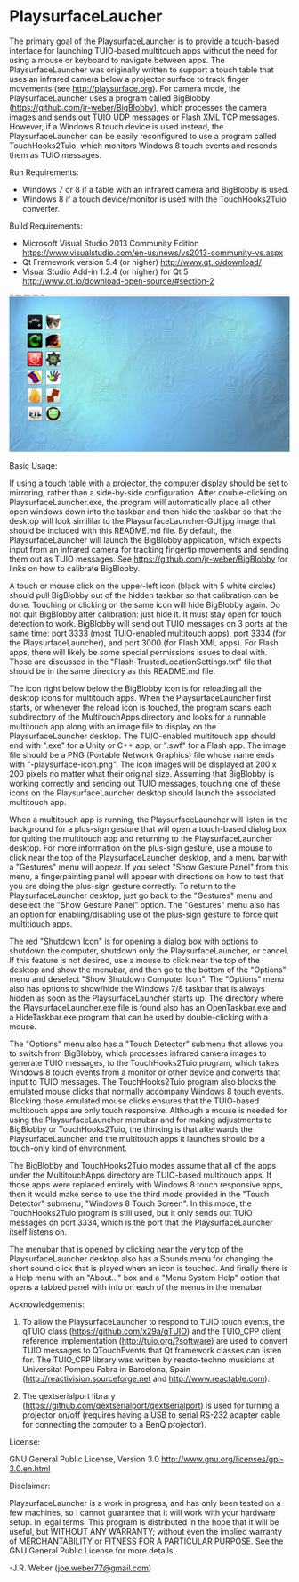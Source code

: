 # PlaysurfaceLaucher
The primary goal of the PlaysurfaceLauncher is to provide a touch-based 
interface for launching TUIO-based multitouch apps without the need for
using a mouse or keyboard to navigate between apps.  The PlaysurfaceLauncher
was originally written to support a touch table that uses an infrared camera
below a projector surface to track finger movements 
(see http://playsurface.org).  For camera mode, the PlaysurfaceLauncher uses
a program called BigBlobby (https://github.com/jr-weber/BigBlobby), which 
processes the camera images and sends out TUIO UDP messages or Flash XML TCP 
messages.  However, if a Windows 8 touch device is used instead, the 
PlaysurfaceLauncher can be easily reconfigured to use a program called 
TouchHooks2Tuio, which monitors Windows 8 touch events and resends them as 
TUIO messages.

Run Requirements:

* Windows 7 or 8 if a table with an infrared camera and BigBlobby is used.
* Windows 8 if a touch device/monitor is used with the TouchHooks2Tuio converter.

Build Requirements:

* Microsoft Visual Studio 2013 Community Edition
      https://www.visualstudio.com/en-us/news/vs2013-community-vs.aspx
* Qt Framework version 5.4 (or higher)
      http://www.qt.io/download/
* Visual Studio Add-in 1.2.4 (or higher) for Qt 5
      http://www.qt.io/download-open-source/#section-2
	
![PlaysurfaceLauncher GUI Image](https://github.com/jr-weber/PlaysurfaceLauncher/blob/master/PlaysurfaceLauncher-GUI.jpg)

Basic Usage:

If using a touch table with a projector, the computer display should be 
set to mirroring, rather than a side-by-side configuration.  After 
double-clicking on PlaysurfaceLauncher.exe, the program will 
automatically place all other open windows down into the taskbar and 
then hide the taskbar so that the desktop will look simililar to the 
PlaysurfaceLauncher-GUI.jpg image that should be included with this 
README.md file.  By default, the PlaysurfaceLauncher will launch the 
BigBlobby application, which expects input from an infrared camera 
for tracking fingertip movements and sending them out as TUIO messages.
See https://github.com/jr-weber/BigBlobby for links on how to calibrate 
BigBlobby.

A touch or mouse click on the upper-left icon (black with 5 white circles)
should pull BigBlobby out of the hidden taskbar so that calibration can 
be done.  Touching or clicking on the same icon will hide BigBlobby 
again.  Do not quit BigBlobby after calibration: just hide it.  It must
stay open for touch detection to work.  BigBlobby will send out TUIO 
messages on 3 ports at the same time: port 3333 (most TUIO-enabled
multitouch apps), port 3334 (for the PlaysurfaceLauncher), and port 
3000 (for Flash XML apps).  For Flash apps, there will likely be 
some special permissions issues to deal with.  Those are discussed 
in the "Flash-TrustedLocationSettings.txt" file that should be in 
the same directory as this README.md file.

The icon right below below the BigBlobby icon is for reloading 
all the desktop icons for multitouch apps.  When the PlaysurfaceLauncher
first starts, or whenever the reload icon is touched, the program scans
each subdirectory of the MultitouchApps directory and looks for a runnable 
multitouch app along with an image file to display on the 
PlaysurfaceLauncher desktop.  The TUIO-enabled multitouch app should
end with ".exe" for a Unity or C++ app, or ".swf" for a Flash app.
The image file should be a PNG (Portable Network Graphics) file whose
name ends with "-playsurface-icon.png".  The icon images will be 
displayed at 200 x 200 pixels no matter what their original size.
Assuming that BigBlobby is working correctly and sending out TUIO 
messages, touching one of these icons on the PlaysurfaceLauncher 
desktop should launch the associated multitouch app.  

When a multitouch app is running, the PlaysurfaceLauncher will listen
in the background for a plus-sign gesture that will open a touch-based
dialog box for quiting the multitouch app and returning to the 
PlaysurfaceLauncher desktop.  For more information on the plus-sign
gesture, use a mouse to click near the top of the PlaysurfaceLauncher
desktop, and a menu bar with a "Gestures" menu will appear.  If you
select "Show Gesture Panel" from this menu, a fingerpainting panel
will appear with directions on how to test that you are doing the
plus-sign gesture correctly.  To return to the PlaysurfaceLauncher
desktop, just go back to the "Gestures" menu and deselect the 
"Show Gesture Panel" option.  The "Gestures" menu also has an 
option for enabling/disabling use of the plus-sign gesture to 
force quit multitiouch apps.

The red "Shutdown Icon" is for opening a dialog box with options to 
shutdown the computer, shutdown only the PlaysurfaceLauncher, or
cancel.  If this feature is not desired, use a mouse to click near
the top of the desktop and show the menubar, and then go to the 
bottom of the "Options" menu and deselect "Show Shutdown Computer
Icon".  The "Options" menu also has options to show/hide the 
Windows 7/8 taskbar that is always hidden as soon as the 
PlaysurfaceLauncher starts up.  The directory where the
PlaysurfaceLauncher.exe file is found also has an OpenTaskbar.exe
and a HideTaskbar.exe program that can be used by double-clicking
with a mouse.

The "Options" menu also has a "Touch Detector" submenu that
allows you to switch from BigBlobby, which processes infrared
camera images to generate TUIO messages, to the TouchHooks2Tuio
program, which takes Windows 8 touch events from a monitor or
other device and converts that input to TUIO messages.  The 
TouchHooks2Tuio program also blocks the emulated mouse clicks
that normally accompany Windows 8 touch events.  Blocking 
those emulated mouse clicks ensures that the TUIO-based 
multitouch apps are only touch responsive.  Although a 
mouse is needed for using the PlaysurfaceLauncher menubar 
and for making adjustments to BigBlobby or TouchHooks2Tuio,
the thinking is that afterwards the PlaysurfaceLauncher and 
the multitouch apps it launches should be a touch-only kind
of environment.  

The BigBlobby and TouchHooks2Tuio modes assume that all of 
the apps under the MultitouchApps directory are TUIO-based 
multitouch apps.  If those apps were replaced entirely with 
Windows 8 touch responsive apps, then it would make sense 
to use the third mode provided in the "Touch Detector"
submenu, "Windows 8 Touch Screen".  In this mode, the 
TouchHooks2Tuio program is still used, but it only sends 
out TUIO messages on port 3334, which is the port that 
the PlaysurfaceLauncher itself listens on.

The menubar that is opened by clicking near the very top 
of the PlaysurfaceLauncher desktop also has a Sounds menu 
for changing the short sound click that is played when an 
icon is touched.  And finally there is a Help menu with 
an "About..." box and a "Menu System Help" option that 
opens a tabbed panel with info on each of the menus in 
the menubar.

Acknowledgements:

1. To allow the PlaysurfaceLauncher to respond to TUIO touch events, the
qTUIO class (https://github.com/x29a/qTUIO) and the TUIO_CPP client reference
implementation (http://tuio.org/?software) are used to convert TUIO messages 
to QTouchEvents that Qt framework classes can listen for.  The TUIO_CPP library
was written by reacto-techno musicians at Universitat Pompeu Fabra in Barcelona,
Spain (http://reactivision.sourceforge.net and http://www.reactable.com).

2. The qextserialport library (https://github.com/qextserialport/qextserialport)
is used for turning a projector on/off (requires having a USB to serial
RS-232 adapter cable for connecting the computer to a BenQ projector).

License:

GNU General Public License, Version 3.0
http://www.gnu.org/licenses/gpl-3.0.en.html

Disclaimer:

PlaysurfaceLauncher is a work in progress, and has only been tested on a few
machines, so I cannot guarantee that it will work with your hardware setup.
In legal terms: This program is distributed in the hope that it will be useful,
but WITHOUT ANY WARRANTY; without even the implied warranty of MERCHANTABILITY
or FITNESS FOR A PARTICULAR PURPOSE.  See the GNU General Public License 
for more details.

-J.R. Weber (joe.weber77@gmail.com) 
